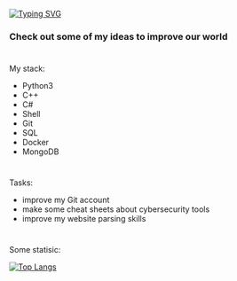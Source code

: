 
 [![Typing SVG](https://readme-typing-svg.herokuapp.com?font=Square+Peg&size=28&duration=8000&color=219908&background=FFFAFB00&center=true&vCenter=true&multiline=true&lines=Software+developer+%26+CTF+player)](https://git.io/typing-svg)
### Check out some of my ideas to improve our world
#
My stack:

- Python3 
- C++ 
- C#
- Shell
- Git
- SQL
- Docker
- MongoDB

#
Tasks:

- improve my Git account
- make some cheat sheets about cybersecurity tools
- improve my website parsing skills

#

Some statisic:

[![Top Langs](https://github-readme-stats.vercel.app/api/top-langs/?username=SeregaDeveloper&layout=compact)](https://github.com/anuraghazra/github-readme-stats)
